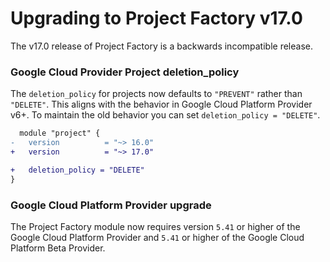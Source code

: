 # Upgrading to Project Factory v17.0

The v17.0 release of Project Factory is a backwards incompatible release.

### Google Cloud Provider Project deletion_policy

The `deletion_policy` for projects now defaults to `"PREVENT"` rather than `"DELETE"`.  This aligns with the behavior in Google Cloud Platform Provider v6+.  To maintain the old behavior you can set `deletion_policy = "DELETE"`.

```diff
  module "project" {
-   version          = "~> 16.0"
+   version          = "~> 17.0"

+   deletion_policy = "DELETE"
}
```

### Google Cloud Platform Provider upgrade

The Project Factory module now requires version `5.41` or higher of the Google Cloud Platform Provider and `5.41` or higher of the Google Cloud Platform Beta Provider.
